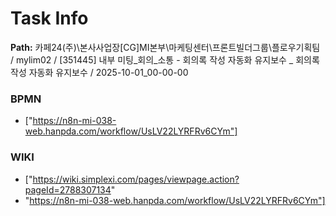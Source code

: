 # Task Info

**Path:** 카페24(주)\본사사업장\[CG]MI본부\마케팅센터\프론트빌더그룹\플로우기획팀 / mylim02 / [351445] 내부 미팅_회의_소통 - 회의록 작성 자동화 유지보수 _ 회의록 작성 자동화 유지보수 / 2025-10-01_00-00-00

### BPMN
- ["https://n8n-mi-038-web.hanpda.com/workflow/UsLV22LYRFRv6CYm"]

### WIKI
- ["https://wiki.simplexi.com/pages/viewpage.action?pageId=2788307134"
- "https://n8n-mi-038-web.hanpda.com/workflow/UsLV22LYRFRv6CYm"]

